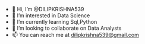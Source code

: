 - 👋 Hi, I’m @DILIPKRISHNA539
- 👀 I’m interested in Data Science 
- 🌱 I’m currently learning Sql,Python
- 💞️ I’m looking to collaborate on Data Analysts
- 📫 You can reach me at dilipkrishna539@gmail.com 
